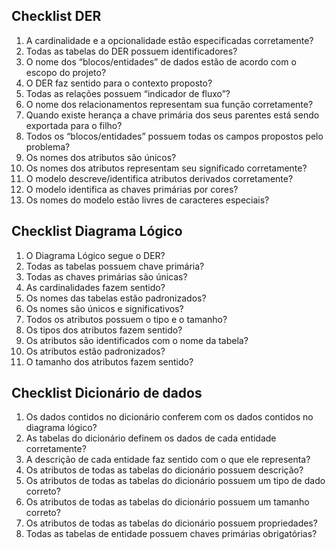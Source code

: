 
## Checklist DER

1. A cardinalidade e a opcionalidade estão especificadas corretamente? 
2. Todas as tabelas do DER possuem identificadores?
3. O nome dos “blocos/entidades” de dados estão de acordo com o escopo do projeto?
4. O DER faz sentido para o contexto proposto?
5. Todas as relações possuem “indicador de fluxo”?
6. O nome dos relacionamentos representam sua função corretamente?
7. Quando existe herança a chave primária dos seus parentes está sendo exportada para o filho?
8. Todos os “blocos/entidades” possuem todas os campos propostos pelo problema?
9. Os nomes dos atributos são únicos?
10. Os nomes dos atributos representam seu significado corretamente?
11. O modelo descreve/identifica atributos derivados corretamente?
12. O modelo identifica as chaves primárias por cores?
13. Os nomes do modelo estão livres de caracteres especiais?



## Checklist Diagrama Lógico

1. O Diagrama Lógico segue o DER?
2. Todas as tabelas possuem chave primária?
3. Todas as chaves primárias são únicas?
4. As cardinalidades fazem sentido?
5. Os nomes das tabelas estão padronizados?
6. Os nomes são únicos e significativos?
7. Todos os atributos possuem o tipo e o tamanho?
8. Os tipos dos atributos fazem sentido?
9. Os atributos são identificados com o nome da tabela?
10. Os atributos estão padronizados?
11. O tamanho dos atributos fazem sentido?




## Checklist Dicionário de dados

1. Os dados contidos no dicionário conferem com os dados contidos no diagrama lógico?
2. As tabelas do dicionário definem os dados de cada entidade corretamente?
3. A descrição de cada entidade faz sentido com o que ele representa?
4. Os atributos de todas as tabelas do dicionário possuem descrição?
5. Os atributos de todas as tabelas do dicionário possuem um tipo de dado correto?
6. Os atributos de todas as tabelas do dicionário possuem um tamanho correto?
7. Os atributos de todas as tabelas do dicionário possuem propriedades?
8. Todas as tabelas de entidade possuem chaves primárias obrigatórias?
